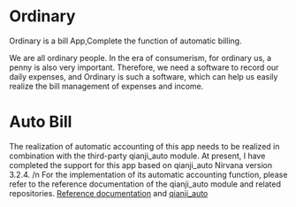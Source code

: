 # Ordinary
Ordinary is a bill App,Complete the function of automatic billing.

We are all ordinary people. In the era of consumerism, for ordinary us, a penny is also very important. Therefore, we need a software to record our daily expenses, and Ordinary is such a software, which can help us easily realize the bill management of expenses and income.


# Auto Bill
The realization of automatic accounting of this app needs to be realized in combination with the third-party qianji_auto module. At present, I have completed the support for this app based on qianji_auto Nirvana version 3.2.4. /n
For the implementation of its automatic accounting function, please refer to the reference documentation of the qianji_auto module and related repositories.
[Reference documentation](https://auto.ankio.net/)    and    [qianji_auto](https://github.com/dreamncn/Qianji_auto)


#
